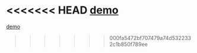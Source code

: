 <<<<<<< HEAD
[demo](https://helena-herasymiuk.github.io/organisations/)
=======
[demo](https://helena-herasymiuk.github.io/organisations/)
>>>>>>> 000fa5472bf707479a74d5322332c1b850f789ee
